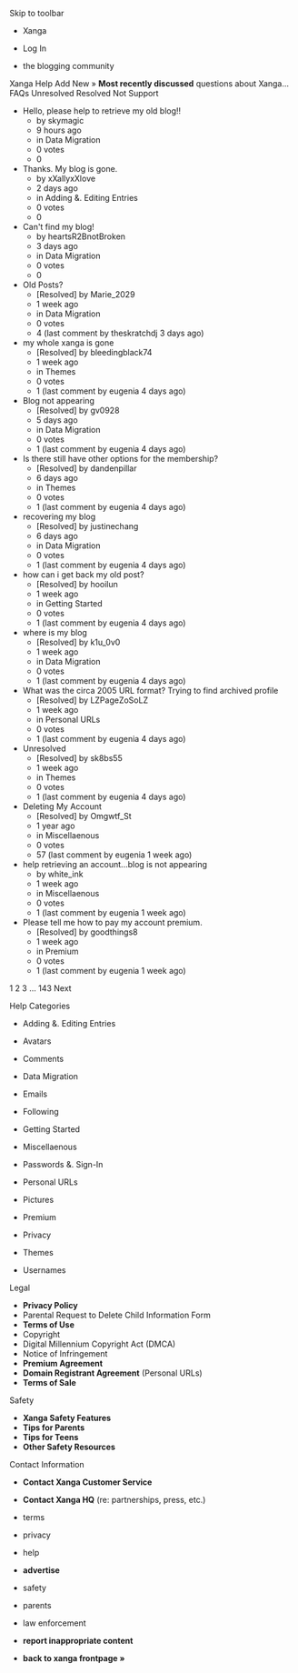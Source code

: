 Skip to toolbar

*   Xanga

*   Log In

*   the blogging community

Xanga Help Add New » **Most recently discussed** questions about Xanga… FAQs Unresolved Resolved Not Support

*   Hello, please help to retrieve my old blog!!
    *   by skymagic
    *   9 hours ago
    *   in Data Migration
    *   0 votes
    *   0
*   Thanks. My blog is gone.
    *   by xXallyxXlove
    *   2 days ago
    *   in Adding &. Editing Entries
    *   0 votes
    *   0
*   Can't find my blog!
    *   by heartsR2BnotBroken
    *   3 days ago
    *   in Data Migration
    *   0 votes
    *   0
*   Old Posts?
    *   \[Resolved\] by Marie\_2029
    *   1 week ago
    *   in Data Migration
    *   0 votes
    *   4 (last comment by theskratchdj 3 days ago)
*   my whole xanga is gone
    *   \[Resolved\] by bleedingblack74
    *   1 week ago
    *   in Themes
    *   0 votes
    *   1 (last comment by eugenia 4 days ago)
*   Blog not appearing
    *   \[Resolved\] by gv0928
    *   5 days ago
    *   in Data Migration
    *   0 votes
    *   1 (last comment by eugenia 4 days ago)
*   Is there still have other options for the membership?
    *   \[Resolved\] by dandenpillar
    *   6 days ago
    *   in Themes
    *   0 votes
    *   1 (last comment by eugenia 4 days ago)
*   recovering my blog
    *   \[Resolved\] by justinechang
    *   6 days ago
    *   in Data Migration
    *   0 votes
    *   1 (last comment by eugenia 4 days ago)
*   how can i get back my old post?
    *   \[Resolved\] by hooilun
    *   1 week ago
    *   in Getting Started
    *   0 votes
    *   1 (last comment by eugenia 4 days ago)
*   where is my blog
    *   \[Resolved\] by k1u\_0v0
    *   1 week ago
    *   in Data Migration
    *   0 votes
    *   1 (last comment by eugenia 4 days ago)
*   What was the circa 2005 URL format? Trying to find archived profile
    *   \[Resolved\] by LZPageZoSoLZ
    *   1 week ago
    *   in Personal URLs
    *   0 votes
    *   1 (last comment by eugenia 4 days ago)
*   Unresolved
    *   \[Resolved\] by sk8bs55
    *   1 week ago
    *   in Themes
    *   0 votes
    *   1 (last comment by eugenia 4 days ago)
*   Deleting My Account
    *   \[Resolved\] by Omgwtf\_St
    *   1 year ago
    *   in Miscellaenous
    *   0 votes
    *   57 (last comment by eugenia 1 week ago)
*   help retrieving an account...blog is not appearing
    *   by white\_ink
    *   1 week ago
    *   in Miscellaenous
    *   0 votes
    *   1 (last comment by eugenia 1 week ago)
*   Please tell me how to pay my account premium.
    *   \[Resolved\] by goodthings8
    *   1 week ago
    *   in Premium
    *   0 votes
    *   1 (last comment by eugenia 1 week ago)

1 2 3 ... 143 Next

Help Categories

*   Adding &. Editing Entries
*   Avatars
*   Comments
*   Data Migration
*   Emails
*   Following
*   Getting Started
*   Miscellaenous

*   Passwords &. Sign-In
*   Personal URLs
*   Pictures
*   Premium
*   Privacy
*   Themes
*   Usernames

Legal

*   **Privacy Policy**
*   Parental Request to Delete Child Information Form
*   **Terms of Use**
*   Copyright
*   Digital Millennium Copyright Act (DMCA)
*   Notice of Infringement
*   **Premium Agreement**
*   **Domain Registrant Agreement** (Personal URLs)
*   **Terms of Sale**

Safety

*   **Xanga Safety Features**
*   **Tips for Parents**
*   **Tips for Teens**
*   **Other Safety Resources**

Contact Information

*   **Contact Xanga Customer Service**
*   **Contact Xanga HQ** (re: partnerships, press, etc.)

*   terms
*   privacy
*   help
*   **advertise**

*   safety
*   parents
*   law enforcement
*   **report inappropriate content**

*   **back to xanga frontpage »**